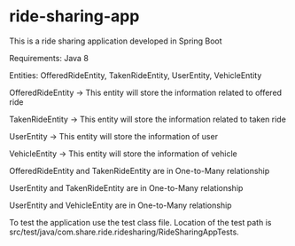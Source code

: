 # ride-sharing-app
This is a ride sharing application developed in Spring Boot

Requirements: Java 8

Entities: OfferedRideEntity, TakenRideEntity, UserEntity, VehicleEntity

OfferedRideEntity -> This entity will store the information related to offered ride 

TakenRideEntity -> This entity will store the information related to taken ride 

UserEntity -> This entity will store the information of user

VehicleEntity -> This entity will store the information of vehicle

OfferedRideEntity and TakenRideEntity are in One-to-Many relationship

UserEntity and TakenRideEntity are in One-to-Many relationship

UserEntity and VehicleEntity are in One-to-Many relationship

To test the application use the test class file. Location of the test path is src/test/java/com.share.ride.ridesharing/RideSharingAppTests.

